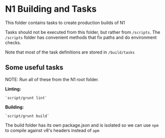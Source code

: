 # N1 Building and Tasks

This folder contains tasks to create production builds of N1

Tasks should not be executed from this folder, but rather from `/scripts`. The
`/scripts` folder has convenient methods that fix paths and do environment
checks.

Note that most of the task definitions are stored in `/build/tasks`

## Some useful tasks

NOTE: Run all of these from the N1 root folder.

**Linting:**

    `script/grunt lint`

**Building:**

    `script/grunt build`

The build folder has its own package.json and is isolated so we can use `npm`
to compile against v8's headers instead of `apm`
